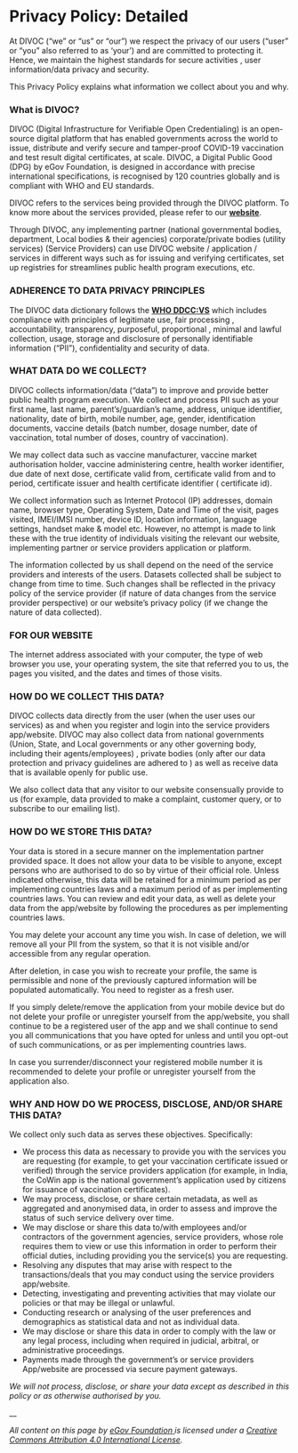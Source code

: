 # Privacy Policy: Detailed

At DIVOC (“we” or “us” or “our”) we respect the privacy of our users (“user” or “you” also referred to as ‘your’) and are committed to protecting it. Hence, we maintain the highest standards for secure activities , user information/data privacy and security.&#x20;

This Privacy Policy explains what information we collect about you and why.

### What is DIVOC?&#x20;

DIVOC (Digital Infrastructure for Verifiable Open Credentialing) is an open-source digital platform that has enabled governments across the world to issue, distribute and verify secure and  tamper-proof COVID-19 vaccination and test result digital certificates, at scale. DIVOC, a Digital Public Good (DPG) by eGov Foundation, is designed in accordance with precise international specifications, is recognised by 120 countries globally and is compliant with WHO and EU standards.&#x20;

DIVOC refers to the services being provided through the DIVOC platform. To know more about the services provided, please refer to our [**website**](https://divoc.egov.org.in/divoc-modules/).&#x20;

Through DIVOC, any implementing partner (national governmental bodies, department, Local bodies & their agencies) corporate/private bodies (utility services) (Service Providers) can use DIVOC website / application / services in different ways such as for issuing and verifying certificates, set up registries for streamlines public health program executions, etc.

### ADHERENCE TO DATA PRIVACY PRINCIPLES&#x20;

The DIVOC data dictionary follows the [**WHO DDCC:VS**](https://apps.who.int/iris/bitstream/handle/10665/343361/WHO-2019-nCoV-Digital-certificates-vaccination-2021.1-eng.pdf?sequence=1\&isAllowed=y) which includes compliance with principles of legitimate use, fair processing , accountability, transparency, purposeful, proportional , minimal and lawful collection, usage, storage and disclosure of personally identifiable information (“PII”), confidentiality and security of data.

### WHAT DATA DO WE COLLECT?&#x20;

DIVOC collects information/data (“data”) to improve and provide better public health program execution. We collect and process PII such as your first name, last name, parent’s/guardian’s name, address, unique identifier, nationality, date of birth, mobile number, age, gender, identification documents, vaccine details (batch number, dosage number, date of vaccination, total number of doses, country of vaccination).

We may collect data such as vaccine manufacturer, vaccine market authorisation holder, vaccine administering centre, health worker identifier, due date of next dose, certificate valid from, certificate valid from and to period, certificate issuer and health certificate identifier ( certificate id).&#x20;

We collect information such as Internet Protocol (IP) addresses, domain name, browser type, Operating System, Date and Time of the visit, pages visited, IMEI/IMSI number, device ID, location information, language settings, handset make & model etc. However, no attempt is made to link these with the true identity of individuals visiting the relevant our website, implementing partner or service providers application or platform.&#x20;

The information collected by us shall depend on the need of the service providers and interests of the users. Datasets collected shall be subject to change from time to time. Such changes shall be reflected in the privacy policy of the service provider (if nature of data changes from the service provider perspective) or our website’s privacy policy (if we change the nature of data collected).

### FOR OUR WEBSITE

The internet address associated with your computer, the type of web browser you use, your operating system, the site that referred you to us, the pages you visited, and the dates and times of those visits.

### HOW DO WE COLLECT THIS DATA?&#x20;

DIVOC collects data directly from the user (when the user uses our services) as and when you register and login into the service providers app/website. DIVOC may also collect data from national governments (Union, State, and Local governments or any other governing body, including their agents/employees) , private bodies (only after our data protection and privacy guidelines are adhered to ) as well as receive data that is available openly for public use.

We also collect data that any visitor to our website consensually provide to us (for example, data provided to make a complaint, customer query, or to subscribe to our emailing list).

### HOW DO WE STORE THIS DATA?&#x20;

Your data is stored in a secure manner on the implementation partner provided space. It does not allow your data to be visible to anyone, except persons who are authorised to do so by virtue of their official role. Unless indicated otherwise, this data will be retained for a minimum period as per implementing countries laws and a maximum period of as per implementing countries laws. You can review and edit your data, as well as delete your data from the app/website by following the procedures as per implementing countries laws.

You may delete your account any time you wish. In case of deletion, we will remove all your PII from the system, so that it is not visible and/or accessible from any regular operation.

After deletion, in case you wish to recreate your profile, the same is permissible and none of the previously captured information will be populated automatically. You need to register as a fresh user.

If you simply delete/remove the application from your mobile device but do not delete your profile or unregister yourself from the app/website, you shall continue to be a registered user of the app and we shall continue to send you all communications that you have opted for unless and until you opt-out of such communications, or as per implementing countries laws.

In case you surrender/disconnect your registered mobile number it is recommended to delete your profile or unregister yourself from the application also.

### WHY AND HOW DO WE PROCESS, DISCLOSE, AND/OR SHARE THIS DATA?

We collect only such data as serves these objectives. Specifically:

* We process this data as necessary to provide you with the services you are requesting (for example, to get your vaccination certificate issued or verified) through the service providers application (for example, in India, the CoWin app is the national government’s application used by citizens for issuance of vaccination certificates).
* We may process, disclose, or share certain metadata, as well as aggregated and anonymised data, in order to assess and improve the status of such service delivery over time.
* We may disclose or share this data to/with employees and/or contractors of the government agencies, service providers, whose role requires them to view or use this information in order to perform their official duties, including providing you the service(s) you are requesting.
* Resolving any disputes that may arise with respect to the transactions/deals that you may conduct using the service providers app/website.
* Detecting, investigating and preventing activities that may violate our policies or that may be illegal or unlawful.
* Conducting research or analysing of the user preferences and demographics as statistical data and not as individual data.
* We may disclose or share this data in order to comply with the law or any legal process, including when required in judicial, arbitral, or administrative proceedings.
* Payments made through the government’s or service providers App/website are processed via secure payment gateways.

_We will not process, disclose, or share your data except as described in this policy or as otherwise authorised by you._

__

_All content on this page by_ [_eGov Foundation_ ](https://egov.org.in/)_is licensed under a_ [_Creative Commons Attribution 4.0 International License_](http://creativecommons.org/licenses/by/4.0/)_._
